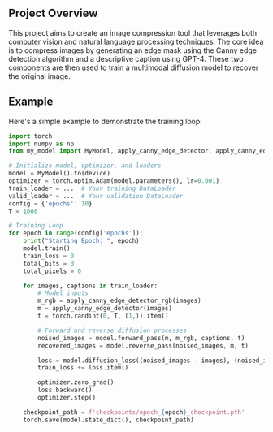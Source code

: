 ## Project Overview

This project aims to create an image compression tool that leverages both computer vision and natural language processing techniques. The core idea is to compress images by generating an edge mask using the Canny edge detection algorithm and a descriptive caption using GPT-4. These two components are then used to train a multimodal diffusion model to recover the original image.

## Example

Here's a simple example to demonstrate the training loop:

```python
import torch
import numpy as np
from my_model import MyModel, apply_canny_edge_detector, apply_canny_edge_detector_rgb

# Initialize model, optimizer, and loaders
model = MyModel().to(device)
optimizer = torch.optim.Adam(model.parameters(), lr=0.001)
train_loader = ...  # Your training DataLoader
valid_loader = ...  # Your validation DataLoader
config = {'epochs': 10}
T = 1000

# Training Loop
for epoch in range(config['epochs']):
    print("Starting Epoch: ", epoch)
    model.train()
    train_loss = 0
    total_bits = 0
    total_pixels = 0

    for images, captions in train_loader:
        # Model inputs
        m_rgb = apply_canny_edge_detector_rgb(images)
        m = apply_canny_edge_detector(images)
        t = torch.randint(0, T, (1,)).item()

        # Forward and reverse diffusion processes
        noised_images = model.forward_pass(m, m_rgb, captions, t)
        recovered_images = model.reverse_pass(noised_images, m, t)

        loss = model.diffusion_loss((noised_images - images), (noised_images - recovered_images))
        train_loss += loss.item()

        optimizer.zero_grad()
        loss.backward()
        optimizer.step()

    checkpoint_path = f'checkpoints/epoch_{epoch}_checkpoint.pth'
    torch.save(model.state_dict(), checkpoint_path)
```
